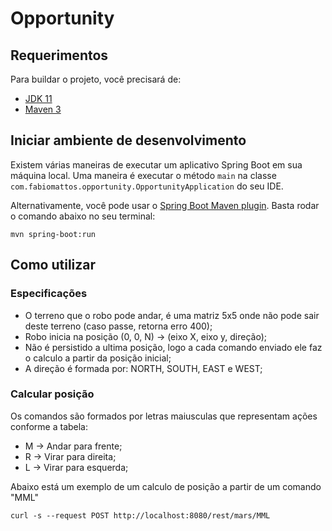 
# Opportunity


## Requerimentos

Para buildar o projeto, você precisará de:

- [JDK 11](https://www.oracle.com/br/java/technologies/javase/jdk11-archive-downloads.html)
- [Maven 3](https://maven.apache.org)

## Iniciar ambiente de desenvolvimento

Existem várias maneiras de executar um aplicativo Spring Boot em sua máquina local. Uma maneira é executar o método `main` na classe `com.fabiomattos.opportunity.OpportunityApplication` do seu IDE.

Alternativamente, você pode usar o [Spring Boot Maven plugin](https://docs.spring.io/spring-boot/docs/current/reference/html/build-tool-plugins-maven-plugin.html).
Basta rodar o comando abaixo no seu terminal:

```shell
mvn spring-boot:run
```

## Como utilizar

### Especificações
- O terreno que o robo pode andar, é uma matriz 5x5 onde não pode sair deste terreno (caso passe, retorna erro 400);
- Robo inicia na posição (0, 0, N) -> (eixo X, eixo y, direção);
- Não é persistido a ultima posição, logo a cada comando enviado ele faz o calculo a partir da posição inicial;
- A direção é formada por:  NORTH, SOUTH, EAST e WEST; 

### Calcular posição
Os comandos são formados por letras maiusculas que representam ações conforme a tabela:

- M -> Andar para frente;
- R -> Virar para direita;
- L -> Virar para esquerda;

Abaixo está um exemplo de um calculo de posição a partir de um comando "MML" 
```shel
curl -s --request POST http://localhost:8080/rest/mars/MML
```

